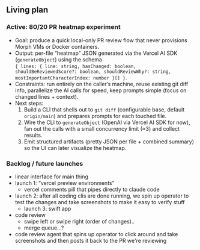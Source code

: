 ## Living plan

### Active: 80/20 PR heatmap experiment
- Goal: produce a quick local-only PR review flow that never provisions Morph VMs or Docker containers.
- Output: per-file “heatmap” JSON generated via the Vercel AI SDK (`generateObject`) using the schema  
  `{ lines: { line: string, hasChanged: boolean, shouldBeReviewedScore?: boolean, shouldReviewWhy?: string, mostImportantCharacterIndex: number }[] }`.
- Constraints: run entirely on the caller’s machine, reuse existing git diff info, parallelize the AI calls for speed, keep prompts simple (focus on changed lines + context).
- Next steps:
  1. Build a CLI that shells out to `git diff` (configurable base, default `origin/main`) and prepares prompts for each touched file.
  2. Wire the CLI to `generateObject` (OpenAI via Vercel AI SDK for now), fan out the calls with a small concurrency limit (≈3) and collect results.
  3. Emit structured artifacts (pretty JSON per file + combined summary) so the UI can later visualize the heatmap.

### Backlog / future launches
- linear interface for main thing
- launch 1: “vercel preview environments”
  - vercel comments pill that pipes directly to claude code
- launch 2: after all coding clis are done running, we spin up operator to test the changes and take screenshots to make it easy to verify stuff
  - launch 3: swift app
- code review
  - swipe left or swipe right (order of changes)..
  - merge queue...?
- code review agent that spins up operator to click around and take screenshots and then posts it back to the PR we're reviewing
